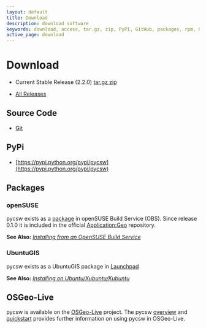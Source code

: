 ```yaml
---
layout: default
title: Download
description: download software
keywords: download, access, tar.gz, zip, PyPI, GitHub, packages, rpm, OSGeo-Live, ppa
active_page: download
---
```


# Download <span class="glyphicon glyphicon-download"> </span>

* Current Stable Release (2.2.0) <a class="btn btn-default" href="https://download.osgeo.org/pycsw/pycsw-2.2.0.tar.gz">tar.gz <span class="glyphicon glyphicon-compressed"> </span></a> <a class="btn btn-default" href="https://download.osgeo.org/pycsw/pycsw-2.2.0.zip">zip <span class="glyphicon glyphicon-compressed"> </span></a>

* [All Releases](https://download.osgeo.org/pycsw/)

## Source Code

* [Git](https://github.com/geopython/pycsw)

## PyPi

* [https://pypi.python.org/pypi/pycsw](https://pypi.python.org/pypi/pycsw)

## Packages

### openSUSE

pycsw exists as a [package](https://build.opensuse.org/package/show?package=python-pycsw&project=Application%3AGeo) in openSUSE Build Service (OBS). Since release 0.1.0 it is included in the official [Application:Geo](https://build.opensuse.org/project/show?project=Application%3AGeo) repository.

__See Also:__ [_Installing from an OpenSUSE Build Service_](https://docs.pycsw.org/en/latest/installation.html#opensuse)

### UbuntuGIS

pycsw exists as a UbuntuGIS package in [Launchpad](https://launchpad.net/~ubuntugis/+archive/ubuntu/ubuntugis-unstable/+packages?field.name_filter=pycsw&field.status_filter=published&field.series_filter=)

__See Also:__ [_Installing on Ubuntu/Xubuntu/Kubuntu_](https://docs.pycsw.org/en/latest/installation.html#ubuntu)

## OSGeo-Live

pycsw is available on the [OSGeo-Live](https://live.osgeo.org/) project.  The pycsw [overview](https://live.osgeo.org/en/overview/pycsw_overview.html) and [quickstart](https://live.osgeo.org/en/quickstart/pycsw_quickstart.html) provides further information on using pycsw in OSGeo-Live.
